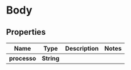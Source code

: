 # Body

## Properties
Name | Type | Description | Notes
------------ | ------------- | ------------- | -------------
**processo** | **String** |  | 
